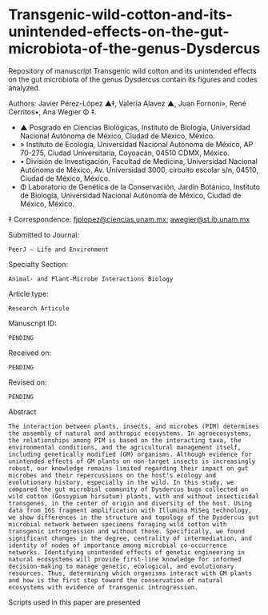 # Transgenic-wild-cotton-and-its-unintended-effects-on-the-gut-microbiota-of-the-genus-Dysdercus
Repository of manuscript Transgenic wild cotton and its unintended effects on the gut microbiota of the genus Dysdercus contain its figures and codes analyzed.

Authors: Javier Pérez-López ▲‡, Valeria Alavez ▲, Juan Fornoni», René Cerritos•, Ana Wegier Φ ‡.

* ▲ Posgrado en Ciencias Biológicas, Instituto de Biología, Universidad Nacional Autónoma de México, Ciudad de México, México.
* » Instituto de Ecología, Universidad Nacional Autónoma de México, AP 70-275, Ciudad Universitaria, Coyoacán, 04510 CDMX, México.
* • División de Investigación, Facultad de Medicina, Universidad Nacional Autónoma de México, Av. Universidad 3000, circuito escolar s/n, 04510, Ciudad de México, México.
* Φ Laboratorio de Genética de la Conservación, Jardín Botánico, Instituto de Biología, Universidad Nacional Autónoma de México, Ciudad de México, México.

‡ Correspondence: fjplopez@ciencias.unam.mx; awegier@st.ib.unam.mx 

Submitted to Journal:

    PeerJ – Life and Environment

Specialty Section:  

    Animal- and Plant-Microbe Interactions Biology

Article type: 

    Research Articule

Manuscript ID:

    PENDING

Received on:

    PENDING

Revised on:

    PENDING

Abstract

    The interaction between plants, insects, and microbes (PIM) determines the assembly of natural and anthropic ecosystems. In agroecosystems, the relationships among PIM is based on the interacting taxa, the environmental conditions, and the agricultural management itself, including genetically modified (GM) organisms. Although evidence for unintended effects of GM plants on non-target insects is increasingly robust, our knowledge remains limited regarding their impact on gut microbes and their repercussions on the host's ecology and evolutionary history, especially in the wild. In this study, we compared the gut microbial community of Dysdercus bugs collected on wild cotton (Gossypium hirsutum) plants, with and without insecticidal transgenes, in the center of origin and diversity of the host. Using data from 16S fragment amplification with Illumina MiSeq technology, we show differences in the structure and topology of the Dysdercus gut microbial network between specimens foraging wild cotton with transgenic introgression and without those. Specifically, we found significant changes in the degree, centrality of intermediation, and identity of nodes of importance among microbial co-occurrence networks. Identifying unintended effects of genetic engineering in natural ecosystems will provide first-line knowledge for informed decision-making to manage genetic, ecological, and evolutionary resources. Thus, determining which organisms interact with GM plants and how is the first step toward the conservation of natural ecosystems with evidence of transgenic introgression.

Scripts used in this paper are presented
